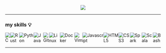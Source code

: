 <div align="center">
  <img src="https://github-readme-stats.vercel.app/api/top-langs/?username=willshuttleworth&exclude_repo=.dotfiles&layout=compact&theme=material-palenight&hide=jupyter%20notebook"/>
</div>

___

### my skills :bulb: 

<div style="display:flex">
<img alt="C" src="https://img.shields.io/badge/C-100000?style=for-the-badge&logo=c&logoColor=white">
<img alt="Rust" src="https://img.shields.io/badge/RUST-E44C30?style=for-the-badge&logo=rust&logoColor=white">
<img alt="Python" src="https://img.shields.io/badge/Python-FFD43B?style=for-the-badge&logo=python&logoColor=blue">
<img alt="Java" src="https://img.shields.io/badge/Java-FFFFFF?style=for-the-badge&logo=oracle&logoColor=red">
<img alt="Git" src="https://img.shields.io/badge/GIT-E44C30?style=for-the-badge&logo=git&logoColor=white">
<img alt="Linux" src="https://img.shields.io/badge/Linux-100000?style=for-the-badge&logo=linux&logoColor=yellow">  
<img alt="Docker" src="https://img.shields.io/badge/Docker-FFFFFF?style=for-the-badge&logo=docker&logoColor=blue">  
<img alt="Vim" src="https://img.shields.io/badge/VIM-%2311AB00.svg?&style=for-the-badge&logo=vim&logoColor=white">
<img alt="Javascript" src="https://img.shields.io/badge/JavaScript-323330?style=for-the-badge&logo=javascript&logoColor=F7DF1E">
<img alt="HTML5" src="https://img.shields.io/badge/html5%20-%23E34F26.svg?&style=for-the-badge&logo=html5&logoColor=white"/>
<img alt="CSS3" src="https://img.shields.io/badge/css3%20-%231572B6.svg?&style=for-the-badge&logo=css3&logoColor=white"/>
<img alt="Spark" src="https://img.shields.io/badge/Spark-323330?&style=for-the-badge&logo=apache-spark&logoColor=orange"/>
<img alt="Scala" src="https://img.shields.io/badge/Scala-FFFFFF?&style=for-the-badge&logo=scala&logoColor=red"/>
<img alt="Bash" src="https://img.shields.io/badge/Bash-323330?&style=for-the-badge&logo=gnu-bash&logoColor=white"/>
</div>

---

